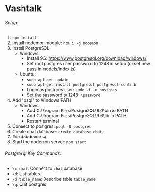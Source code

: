# Vashtalk

###### Setup:

1. `npm install`
2. Install nodemon module: `npm i -g nodemon`
3. Install PostgreSQL
   - Windows:
     - Install 9.6: https://www.postgresql.org/download/windows/ 
     - Set root postgres user password to 1248 in setup (or set new pass in models/index.js)
   - Ubuntu:
     - `sudo apt-get update`
     - `sudo apt-get install postgresql postgresql-contrib`
     - Login as postgres user: `sudo -i -u postgres`
     - Set the password to 1248: `\password`
4. Add "psql" to Windows PATH
   - Windows:
     - Add C:\Program Files\PostgreSQL\9.6\bin to PATH
     - Add C:\Program Files\PostgreSQL\9.6\lib to PATH
     - Restart terminal
5. Connect to postgres: `psql -U postgres`
6. Create chat database: `create database chat;`
7. Exit database: `\q`
8. Start the nodemon server: `npm start`


###### Postgresql Key Commands:

- `\c chat`: Connect to `chat` database
- `\d`: List tables
- `\d table_name`: Describe table `table_name`
- `\q`: Quit postgres